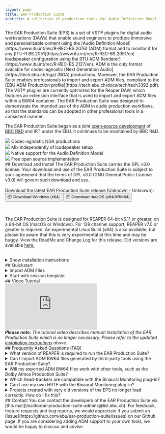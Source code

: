 ```yaml
---
layout: page
title: EAR Production Suite
subtitle: A collection of production tools for Audio Definition Model (ADM) compliant production, brought to you by EBU, BBC R&D and IRT.
---
```


<div markdown="1" class="text_section">
The EAR Production Suite (EPS) is a set of VST® plugins for digital audio workstations (DAWs) that enable sound engineers to produce immersive and personalizable content using the [Audio Definition Model](https://www.itu.int/rec/R-REC-BS.2076) (ADM) format and to monitor it for any [ITU-R BS.2051](https://www.itu.int/rec/R-REC-BS.2051/en) loudspeaker configuration using the [ITU ADM Renderer](https://www.itu.int/rec/R-REC-BS.2127/en). ADM is the only format available for codec-agnostic [Next Generation Audio](https://tech.ebu.ch/nga) (NGA) productions. Moreover, the EAR Production Suite enables professionals to import and export ADM files, compliant to the [EBU ADM Production profile](https://tech.ebu.ch/docs/tech/tech3392.pdf). The VST® plugins are currently optimized for the Reaper DAW, which features an extension interface that is used to import and export ADM files within a BW64 container. The EAR Production Suite was designed to demonstrate the intended use of the ADM in audio production workflows, so that the standards can be adopted in other professional tools in a consistent manner.

The EAR Production Suite began as a joint [open-source development](https://github.com/ebu/ear-production-suite) of [BBC R&D](https://bbc.co.uk/rd) and IRT under the EBU. It continues to be maintained by BBC R&D.

</div>

<div class="features">
  <div markdown="1" class="text_section feature">
  <img src="{{ site.baseurl }}/images/codec-agnostic2.png">
  Codec-agnostic NGA productions
  </div>

  <div markdown="1" class="text_section feature">
  <img src="{{ site.baseurl }}/images/speaker2.png">
  Mix independently of loudspeaker setup
  </div>

  <div markdown="1" class="text_section feature">
  <img src="{{ site.baseurl }}/images/document.png">
  Native support for the Audio Definition Model
  </div>

  <div markdown="1" class="text_section feature">
  <img src="{{ site.baseurl }}/images/opensource.png">
  Free open source implementation
  </div>

</div>

<div style="clear: both;"></div>

<div markdown="1" class="text_section">
## Download and Install
The EAR Production Suite carries the <a data-source="license_url" data-type="href"><span data-source="license_type" data-type="innertext">GPL v3.0</span> license</a>.
Your download and use of the EAR Production Suite is subject to your agreement that the terms of <a data-source="license_url" data-type="href"><span data-source="license_type" data-type="innertext">GPL v3.0</span> (<span data-source="license_type_long" data-type="innertext">GNU General Public License v3.0</span>)</a> will govern such download and use.
<br /><br />
Download the latest EAR Production Suite release (<span data-source="version" data-type="innertext">Unknown</span> - <span data-source="version_date" data-type="innertext">Unknown</span>):
  <div class="button-grid">
    <a data-source="download_windows_url" data-type="href"><button class="c-btn">📦 Download Windows (x64)</button></a>
    <a data-source="download_macos_universal_url" data-type="href"><button class="c-btn">📦 Download macOS (x64/ARM64)</button></a>
  </div>
<br /><br />
<p>
The EAR Production Suite is designed for REAPER 64-bit <span data-source="min_reaper_ver" data-type="innertext">v6.11</span> or greater, on a 64-bit OS (macOS or Windows). For 128 channel support, REAPER v7.0 or greater is required. 
An experimental <a data-source="download_linux_url" data-type="href">Linux Build (x64)</a> is also available, but please be aware that this is very experimental at this time and may be buggy.
View the <a data-source="readme_url" data-type="href">ReadMe and Change Log</a> for this release. Old versions are available <a href="https://github.com/ebu/ear-production-suite/releases">here.</a>
</p>
<br />
  <details>
    <summary>Show installation instructions</summary>
      <a name="installation"></a>
      <div class="text_section">
        <p>The EAR Production Suite can be installed using the Setup application provided within the download package. This is the easiest method to install the EAR Production Suite. Alternatively, you can manually install the various components of the software. </p>
        <p>Please note that for the Linux build, there is currently no Setup application and the software must be installed manually.</p>
      </div>

      <hr />
      <h3 class="text_section">
        Installation via Setup Application
      </h3>
      <ol>
        <li>Install <a href="https://www.reaper.fm/download.php">REAPER</a></li>
        <li>Download the package appropriate for your operating system above, then;
          <br>- <b>macOS:</b> Mount the disk image and run the Setup application contained within.
          <br>- <b>Windows:</b> Unzip the package to a temporary location and run the Setup application from that location.
        </li>
        <li>Open REAPER and go to Options -> Preferences -> Plug-Ins -> VST and click Rescan</li>
        <li>You should see a new menu option <b>File -> Create Project from ADM file</b> now. If you don't see this option and you are using Windows, it might be necessary to download and install the <a href="https://support.microsoft.com/en-gb/help/2977003/the-latest-supported-visual-c-downloads">Visual C++ 2015 redistributable</a> ("vc_redist.x64.exe") from Microsoft.
        </li>
      </ol>

      <hr />
      <h3 class="text_section">
        Manual Installation
      </h3>
      <ol>
        <li>Install <a href="https://www.reaper.fm/download.php">REAPER</a></li>
        <li>Copy / install the <b>VST plugins</b> into your common VST folder.
          <br>- <b>macOS:</b> ~/Library/Audio/Plug-Ins/VST3
          <br>- <b>Linux:</b> ~./vst3
          <br>- <b>Windows:</b> C:\Program&nbsp;Files\Common&nbsp;Files\VST3
        </li>
        <li>Open REAPER and go to Options -> Preferences -> Plug-Ins -> VST and click Rescan</li>
        <li>Copy / install REAPER ADM <b>Extension</b> into the REAPER plugins folder. Ensure you include the ADMPresets subdirectory.
          <br>- <b>macOS:</b> ~/Library/Application Support/REAPER/UserPlugins
          <br>- <b>Linux:</b> ~/.config/REAPER/
          <br>- <b>Windows:</b> C:\Users\(username)\AppData\Roaming\REAPER\UserPlugins
          <div style="margin-left: 2em; margin-right: 4em;">
          <i>Note: If you have a previous version of the REAPER Extension installed to C:\Program&nbsp;Files\REAPER&nbsp;(x64)\Plugins\reaper_adm.dll, then this should be deleted on installation of the latest version.</i>
          </div>
        </li>
        <li>Restart REAPER</li>
        <li>You should see a new menu option <b>File -> Create Project from ADM file</b> now. If you don't see this option and you are using Windows, it might be necessary to download and install the <a href="https://support.microsoft.com/en-gb/help/2977003/the-latest-supported-visual-c-downloads">Visual C++ 2015 redistributable</a> ("vc_redist.x64.exe") from Microsoft.
        </li>
      </ol>
  </details>
</div>

<div markdown="1" class="text_section">
## Quickstart

<details>
  <summary>Import ADM Files</summary>
  <ol>
    <li>Select in the menu <b>File -> Create Project from ADM file -> Create from ADM using EAR</b></li>
    <li>Wait while all ADM elements are being created as tracks and automation curves along with metadata input plugins for each object or channel bed. There will be also tracks and plugins created for the Scene and the Monitoring.</li>
    <li>Disable "Master send" for the <b>Monitoring</b> track routing and add your hardware output there</li>
    <li>Enjoy :)</li>
  </ol>
</details>

<details>
  <summary>Start with session template</summary>
  <ol>
    <li>Open template in REAPER</li>
    <li>You will find a number of tracks with plugins for further usage
      <br>- Two object tracks
      <br>- One channel-based track
      <br>- One EAR Scene bus
      <br>- Two EAR Monitoring buses, one for Stereo monitoring and one for 5.1
    </li>
    <li>The Scene Plug-in has already two audio programmes, one called "English" and one "German"</li>
    <li>All metadata connections between the plugins and I/O routings are set. You can start by importing your audio files into the tracks.</li>
    <li>Switch between the different renderings by exclusive-soloing (CMD+Alt+Click (macOS) / Ctrl+Alt+Click (Win)) the monitoring tracks.</li>
  </ol>
</details>
</div>

<div markdown="1" class="text_section">
## Video Tutorial
  <div class="yt-iframe">
    <iframe src="https://www.youtube-nocookie.com/embed/u7P5mEFY76k" frameborder="0" allow="accelerometer; autoplay; encrypted-media; gyroscope; picture-in-picture" allowfullscreen></iframe>
  </div>
  <i><b>Please note:</b> The tutorial video describes manual installation of the EAR Production Suite which is no longer necessary.
  Please refer to the updated <a href="#installation">installation instructions</a> above.</i>
</div>

<div markdown="1" class="text_section" style="display: none;">
## Discussion Community
A discussion community for users of the EPS is available on the <a href="https://www.bbc.co.uk/makerbox/tools/ear-production-suite">BBC's MakerBox platform.</a>
  <div class="button-grid-wide">
    <a href="https://www.bbc.co.uk/makerbox/tools/ear-production-suite"><button class="c-btn">Join in the discussion! 💬</button></a>
  </div>
</div>

<div markdown="1" class="text_section">
## Frequently Asked Questions (FAQ)
  <details>
    <summary>What version of REAPER is required to run the EAR Production Suite?</summary>
      <div class="text_section">
        <p>The current version of the EAR Production Suite requires REAPER 64-bit, version <span data-source="min_reaper_ver" data-type="innertext">v6.11</span> or greater. </p>
        <p>To make use of 128 channels, REAPER 64-bit v7.0 or greater is required. </p>
      </div>
  </details>
  <details>
    <summary>Can I import ADM BW64 files generated by third-party tools using the EAR Production Suite?</summary>
      <div class="text_section">
        <p>Yes, this should be supported. We are keen to ensure interoperability with third-party tools and so the EAR Production Suite is very tolerant in the ADM it will import. Should you have any issues importing an ADM BW64 file generated by third-party software, we would be keen to hear from you. You can either <a href="https://github.com/ebu/ear-production-suite/issues">post an issue in the GitHub repository</a> or <a href="mailto:ear-production-suite-admins@list.ebu.ch">email us</a>.</p>
      </div>
  </details>
  <details>
    <summary>Will my exported ADM BW64 files work with other tools, such as the Dolby Atmos Production Suite?</summary>
      <div class="text_section">
        <p>Currently the files are not compatible with the Dolby Atmos Production Suite.</p>
        <p>The cause of this problem is that each set of tools currently uses a different ADM profile. The EAR Production Suite uses the <a href="https://tech.ebu.ch/docs/tech/tech3392.pdf">EBU ADM Production profile</a>, whereas the Dolby Atmos tools use <a href="https://developer.dolby.com/technology/dolby-atmos/adm-atmos-profile/">Dolby’s ADM profile specification</a>. The EAR Production Suite provides a conversion from the Dolby profile on import, however it only exports to the EBU Production profile and the Dolby tools do not accept this as input. We hope to provide support for ADM profile conversion in future.</p>
        <p>More generally, ADM support has been implemented by different manufacturers and there are currently some interoperability issues. The EBU ADM Production profile is not yet widely supported, but we are working with the industry to ensure proper interoperability, using common profiles at the various stages from production through to emission.</p>
      </div>
  </details>
  <details>
    <summary>Which head-trackers are compatible with the Binaural Monitoring plug-in?</summary>
      <div class="text_section">
        <p>The Binaural Monitoring plug-in accepts listener orientation data over OSC and responds to messages used by several other popular spatial audio plug-in suites. 
        Therefore, if you have a head-tracker which functions with SPARTA/COMPASS, IEM, ambiX, HedRot, AudioLab SALTE, Mach1, or the 3D Tune-In Toolkit, then it should also function with the EPS Binaural Monitoring plug-in.
        Simply ensure that the "Enable OSC" toggle is on, and that the port number is configured to match that of your head-tracker.
        Note that the plug-in can not use the port if another plug-in is already using it, so please ensure no other plug-ins are present which use the same port.
        </p>
        <p style="margin-top: 20px">If you would like to construct your own low-cost head-tracker for use with the Binaural Monitoring plug-in, consider the <a href="https://github.com/trsonic/nvsonic-head-tracker">nvsonic Head-Tracker</a> for a compatible solution. It should operate with the Binaural Monitoring plug-in using any of the presets for the third-party spatial audio plug-ins listed above.
        </p>
        <p style="margin-top: 20px">We are keen to gather feedback on head-tracker compatibility. Should you encounter any issues using your headtracker with the EAR Production Suite, you can either <a href="https://github.com/ebu/ear-production-suite/issues">post an issue in the GitHub repository</a> or <a href="mailto:ear-production-suite-admins@list.ebu.ch">email us</a>.
        </p>
      </div>
  </details>
  <details>
    <summary>Can I use my own HRTF with the Binaural Monitoring plug-in?</summary>
      <div class="text_section">
        <p>Yes, although this is a feature for advanced users since it requires some pre-processing of the impulse responses. </p>
        <p>The Binaural Monitoring plug-in is based around <a href="https://tech.ebu.ch/publications/tech3396">BEAR (Binaural EBU ADM Renderer)</a> which uses it's own custom file format. There are various reasons for this explained in the guide linked below. Ultimately this requires a SOFA file to be converted using bespoke tool. The guide for this process is <a href="https://github.com/ebu/bear/blob/main/doc/ir_processing.md">available in the BEAR repository</a>. </p>
        <p>Once you have generated a TF file for BEAR, this should be placed alongside the EAR Binaural Monitoring plug-in. This will probably be `~/Library/Audio/Plug-ins/VST3/ear-production-suite` in MacOS, or `C:\Program Files\Common Files\VST3\ear-production-suite` in Windows. When the plug-in UI is then reopened, a drop-down box should appear at the top of the plug-in allowing you to select between HRTF sets.</p>
      </div>
  </details>
  <details>
    <summary>Projects created with very old versions of the EPS no longer load correctly. How do I fix this?</summary>
      <div class="text_section">
        <p>This occurs because it has been necessary to change the ID's of the plug-ins. 
        We have developed utilities to automatically convert your old REAPER projects to ensure they work correctly with the new plug-ins.
        There is both a command line utility and a GUI application included in the `tools` directory of the download package.
        <ul>
          <li>To use the GUI application, simply launch it and drag-and-drop your RPP files on to it.</li>
          <li>To use the command line utility, pass a path to an input RPP file and a path to an output RPP file as arguments.</li>
        </ul>
        If you are unsure whether it is necessary to upgrade your projects, it is usually quite apparent when you attempt to open the project in REAPER since it will appear that the plug-ins are not found even though they are installed and usable from within REAPER. In any case, it is perfectly OK to pass projects through the upgrade utilities regardless of whether they need it or not.
        </p>
      </div>
  </details>

</div>

<div markdown="1" class="text_section">
## Contact
You can contact the developers of the EAR Production Suite via [this mail](mailto:ear-production-suite-admins@list.ebu.ch). For feedback, feature requests and bug reports, we would appreciate if you submit an [Issue](https://github.com/ebu/ear-production-suite/issues) on our Github page. If you are considering adding ADM support to your own tools, we would be happy to discuss and advise.
</div>
